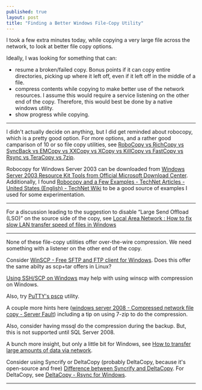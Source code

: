 ```yaml
---
published: true
layout: post
title: "Finding a Better Windows File-Copy Utility"
---
```



I took a few extra minutes today, while copying a very large file across the network, to look at better file copy options.

Ideally, I was looking for something that can:

* resume a broken/failed copy. Bonus points if it can copy entire directories, picking up where it left off, even if it left off in the middle of a file.
* compress contents while copying to make better use of the network resources. I assume this would require a service listening on the other end of the copy. Therefore, this would best be done by a native windows utility.
* show progress while copying.

---

I didn't actually decide on anything, but I did get reminded about robocopy, which is a pretty good option. For more options, and a rather good camparison of 10 or so file copy utilities, see [RoboCopy vs RichCopy vs SyncBack vs EMCopy vs XXCopy vs XCopy vs KillCopy vs FastCopy vs Rsync vs TeraCopy vs 7zip](http://mfctips.com/2013/11/01/robocopy-vs-richcopy-vs-syncback-vs-emcopy/).

Robocopy for Windows Server 2003 can be downloaded from [Windows Server 2003 Resource Kit Tools from Official Microsoft Download Center](https://www.microsoft.com/en-us/download/details.aspx?id=17657). Additionally, I found [Robocopy and a Few Examples - TechNet Articles - United States (English) - TechNet Wiki](http://social.technet.microsoft.com/wiki/contents/articles/1073.robocopy-and-a-few-examples.aspx) to be a good source of examples I used for some experimentation.

---

For a discussion leading to the suggestion to disable “Large Send Offload (LSO)” on the source side of the copy, see [Local Area Network : How to fix slow LAN transfer speed of files in Windows](http://www.howtosolutions.net/2013/06/fixing-slow-sending-or-receiving-of-files-through-lan-network-using-windows/)

---

None of these file-copy utilities offer over-the-wire compression. We need something with a listener on the other end of the copy.

Consider [WinSCP - Free SFTP and FTP client for Windows](https://winscp.net/eng/index.php). Does this offer the same abilty as scp+tar offers in Linux?

[Using SSH/SCP on Windows](http://ged.msu.edu/angus/tutorials/using-putty-on-windows.html) may help with using winscp with compression on Windows.

Also, try [PuTTY's pscp](http://www.chiark.greenend.org.uk/~sgtatham/putty/download.html) utility.

A couple more hints here ([windows server 2008 - Compressed network file copy - Server Fault](http://serverfault.com/questions/400538/compressed-network-file-copy)) including a tip on using 7-zip to do the compression.

Also, consider having mssql do the compression during the backup. But, this is not supported until SQL Server 2008.

A bunch more insight, but only a little bit for Windows, see [How to transfer large amounts of data via network](http://moo.nac.uci.edu/~hjm/HOWTO_move_data.html).

Consider using Syncrify or DeltaCopy (probably DeltaCopy, because it's open-source and free) [Difference between Syncrify and DeltaCopy](http://web.synametrics.com/SyncrifyVsDeltaCopy.htm). For DeltaCopy, see [DeltaCopy - Rsync for Windows](http://www.aboutmyip.com/AboutMyXApp/DeltaCopy.jsp).

---


